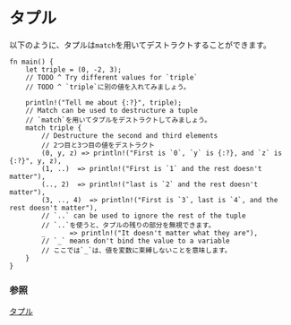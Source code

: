 <!--
# tuples
-->
# タプル

<!--
Tuples can be destructured in a `match` as follows:
-->
以下のように、タプルは`match`を用いてデストラクトすることができます。

```rust,editable
fn main() {
    let triple = (0, -2, 3);
    // TODO ^ Try different values for `triple`
    // TODO ^ `triple`に別の値を入れてみましょう。

    println!("Tell me about {:?}", triple);
    // Match can be used to destructure a tuple
    // `match`を用いてタプルをデストラクトしてみましょう。
    match triple {
        // Destructure the second and third elements
        // 2つ目と3つ目の値をデストラクト
        (0, y, z) => println!("First is `0`, `y` is {:?}, and `z` is {:?}", y, z),
        (1, ..)  => println!("First is `1` and the rest doesn't matter"),
        (.., 2)  => println!("last is `2` and the rest doesn't matter"),
        (3, .., 4)  => println!("First is `3`, last is `4`, and the rest doesn't matter"),
        // `..` can be used to ignore the rest of the tuple
        // `..`を使うと、タプルの残りの部分を無視できます。
        _      => println!("It doesn't matter what they are"),
        // `_` means don't bind the value to a variable
        // ここでは`_`は、値を変数に束縛しないことを意味します。
    }
}
```

<!--
### See also:
-->
### 参照

<!--
[Tuples](../../../primitives/tuples.md)
-->
[タプル](../../../primitives/tuples.md)
